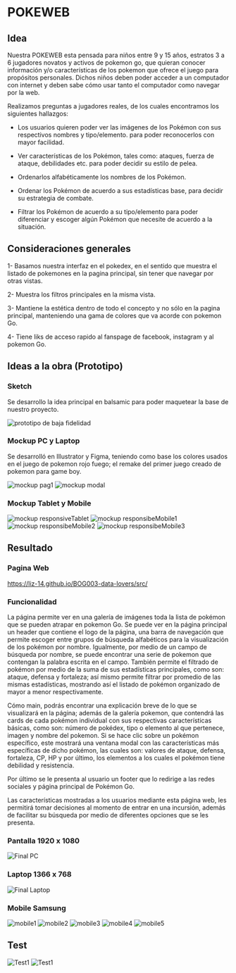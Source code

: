 # POKEWEB

## Idea

Nuestra POKEWEB esta pensada para niños entre 9 y 15 años, estratos 3 a 6 jugadores novatos y activos de pokemon go, que quieran conocer información y/o características de los pokemon que ofrece el juego para propósitos personales. Dichos niños deben poder acceder a un computador con internet y deben sabe cómo usar tanto el computador como navegar por la web.

Realizamos preguntas a jugadores reales, de los cuales encontramos los siguientes hallazgos:

* Los usuarios quieren poder ver las imágenes de los Pokémon con sus respectivos nombres y tipo/elemento.
para poder reconocerlos con mayor facilidad.

* Ver características de los Pokémon, tales como: ataques, fuerza de ataque, debilidades etc.
para poder decidir su estilo de pelea.

* Ordenarlos alfabéticamente los nombres de los Pokémon.

* Ordenar los Pokémon de acuerdo a sus estadísticas base, para decidir su estrategia de combate.

* Filtrar los Pokémon de acuerdo a su tipo/elemento para poder diferenciar y escoger algún Pokémon que necesite de acuerdo a la situación.

## Consideraciones generales

1- Basamos nuestra interfaz en el pokedex, en el sentido que muestra el listado de pokemones en la pagina principal, sin tener que navegar por otras vistas.

2- Muestra los filtros principales en la misma vista.

3- Mantiene la estética dentro de todo el concepto y no sólo en la pagina principal, manteniendo una gama de colores que va acorde con pokemon Go.

4- Tiene liks de acceso rapido al fanspage de facebook, instagram y al pokemon Go.

## Ideas a la obra (Prototipo)
### Sketch

Se desarrollo la idea principal en balsamic para poder maquetear la base de nuestro proyecto.

<img src = "prototype/pokeweb_pag1.png" alt = "prototipo de baja fidelidad"/>

### Mockup PC y Laptop

Se desarrolló en Illustrator y Figma, teniendo como base los colores usados en el juego de pokemon rojo fuego; el remake del primer juego creado de pokemon para game boy.

![mockup pag1](prototype/mockup-pokeWeb.png)
![mockup modal](prototype/Modal_Content.png)

### Mockup Tablet y Mobile

![mockup responsiveTablet](prototype/tablet.png)
![mockup responsibeMobile1](prototype/Responsive.png)
![mockup responsibeMobile2](prototype/Responsive2.png)
![mockup responsibeMobile3](prototype/ModalRes.png)

## Resultado
### Pagina Web

https://liz-14.github.io/BOG003-data-lovers/src/

### Funcionalidad
La página permite ver en una galería de imágenes toda la lista de pokémon que se pueden atrapar en pokemon Go. Se puede ver en la página principal un header que contiene el logo de la página, una barra de navegación que permite escoger entre grupos de búsqueda alfabéticos para la visualización de los pokémon por nombre. Igualmente, por medio de un campo de búsqueda por nombre, se puede encontrar una serie de pokemon que contengan la palabra escrita en el campo. También permite el filtrado de pokémon por medio de la suma de sus estadísticas principales, como son: ataque, defensa y fortaleza; así mismo permite filtrar por promedio de las mismas estadísticas,  mostrando así el listado de pokémon organizado de mayor a menor respectivamente.

Cómo main, podrás encontrar una explicación breve de lo que se visualizará en la página; además de la galería pokemon, que contendrá las cards de cada pokémon individual con sus respectivas características básicas, como son: número de pokédex, tipo o elemento al que pertenece, imagen y nombre del pokemon. Si se hace clic sobre un pokémon específico, este mostrará una ventana modal con las características más específicas de dicho pokémon, las cuales son: valores de ataque, defensa, fortaleza, CP, HP y por último, los elementos a los cuales el pokémon tiene debilidad y resistencia.

Por último se le presenta al usuario un footer que lo redirige a las redes sociales y página principal de Pokémon Go.

Las características mostradas a los usuarios mediante esta página web, les permitirá tomar decisiones al momento de entrar en una incursión, además de facilitar su búsqueda por medio de diferentes opciones que se les presenta.

### Pantalla 1920 x 1080

![Final PC](prototype/pokeWebPC2.gif)

### Laptop 1366 x 768

![Final Laptop](prototype/pokeWebLaptop.gif)

### Mobile Samsung
![mobile1](prototype/mobile1.jpg)
![mobile2](prototype/mobile2.jpg)
![mobile3](prototype/mobile3.jpg)
![mobile4](prototype/mobile4.jpg)
![mobile5](prototype/mobile5.jpg)

## Test
![Test1](prototype/TestPokeWeb2.png)
![Test1](prototype/TestPokeWeb1.png)
